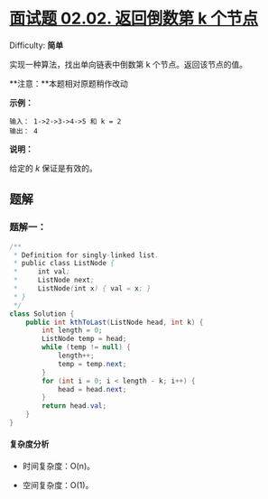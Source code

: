 # [面试题 02.02\. 返回倒数第 k 个节点](https://leetcode-cn.com/problems/kth-node-from-end-of-list-lcci/)

Difficulty: **简单**


实现一种算法，找出单向链表中倒数第 k 个节点。返回该节点的值。

**注意：**本题相对原题稍作改动

**示例：**

```shell
输入： 1->2->3->4->5 和 k = 2
输出： 4
```

**说明：**

给定的 _k_ 保证是有效的。


## 题解

### 题解一：

```java
/**
 * Definition for singly-linked list.
 * public class ListNode {
 *     int val;
 *     ListNode next;
 *     ListNode(int x) { val = x; }
 * }
 */
class Solution {
    public int kthToLast(ListNode head, int k) {
        int length = 0;
        ListNode temp = head;
        while (temp != null) {
            length++;
            temp = temp.next;
        }
        for (int i = 0; i < length - k; i++) {
            head = head.next;
        }
        return head.val;
    }
}
```

#### 复杂度分析

- 时间复杂度：O(n)。

- 空间复杂度：O(1)。

